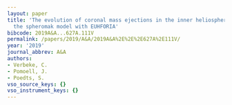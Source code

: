 ```yaml
---
layout: paper
title: 'The evolution of coronal mass ejections in the inner heliosphere: Implementing
  the spheromak model with EUHFORIA'
bibcode: 2019A&A...627A.111V
permalink: /papers/2019/A&A/2019A&A%2E%2E%2E627A%2E111V/
year: '2019'
journal_abbrev: A&A
authors:
- Verbeke, C.
- Pomoell, J.
- Poedts, S.
vso_source_keys: {}
vso_instrument_keys: {}
---
```


